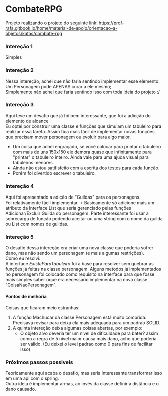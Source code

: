 # CombateRPG
Projeto realizando o projeto do seguinte link:
https://prof-rafa.gitbook.io/home/material-de-apoio/orientacao-a-objetos/katas/combate-rpg


### Intereção 1
Simples
### Intereção 2
Nessa intereção, achei que não faria sentindo implementar esse elemento: <br>
Um Personagem pode APENAS curar a ele mesmo;<br>
Simplemente não achei que faria sentindo isso com toda ideia do projeto :/
### Intereção 3
Aqui teve um desafio que já foi bem interessante, que foi a adicção do elemento de alcance <br>
Eu optei por construir uma classe e funções que simulam um tabuleiro para  realizar essa tarefa. Assim fica mais fácil 
de implementar novas funções que precisam mover personagem ou evoluir para algo maior. <br>
* Um coisa que achei engraçado, se você colocar para printar o tabuleiro com mais de uns 150x150 ele demora quase que infinitamente para "printar"
o tabuleiro inteiro. Ainda vale para uma ajuda visual para tabuleiros menores.
* Ainda não estou satifisfeito com a escrita dos testes para cada função.
* Porém foi divertido escrever o tabuleiro.
### Intereção 4
Aqui foi apresentado a adição de "Guildas" para os personagens. <br>
Foi relativamente fácil implementar -> Basicamente só adicione mais um atributo da Interface List
que seria gerenciado pelas funções Adicionar/Excluir Guilda do personagem. Parte interessante foi
usar a sobrecarga de função podendo aceitar ou uma string com o nome da guilda ou List com nomes de guildas.<br>
### Intereção 5
O desafio dessa intereção era criar uma nova classe que poderia sofrer dano, mas não sendo um personagem
(e mais algumas restrições). <br>
Como eu resolvi:<br>
A interface _ExisteParaTabuleiro_ foi a base para resolver sem quebrar as funções já feitas na classe personagem.
Alguns metodos já implementados no personagem foi colocado como requisito na interface para que fosse mais simples
saber oque era necessário implementar na nova classe "CoisaNaoPersonagem".<br> 
#### Pontos de melhoria
Coisas que ficaram meio estranhas:
1. A função Machucar da classe Personagem está muito comprida. Precisava revisar para deixa ela mais adequada para um padrao
SOLID.
2. A quinta intereção deixa algumas coisas abertas, por exemplo:
   * O objeto alvo deveria ter um nivel de dificuldade para bater? 
   assim como a regra de 5 nivel maior causa mais dano, acho que poderia ser válido.
     (Eu deixei o level padrao como 0 para fins de facilitar isso)

### Próximos passos possiveis
Teoricamente aqui acaba o desafio, mas seria interessante transformar isso em uma api com o spring.<br>
Outra ideia é implementar armas, ao invés da classe definir a distância e o dano causado.




